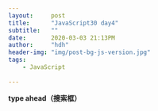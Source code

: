 ```yaml
---
layout:     post
title:      "JavaScript30 day4"
subtitle:   ""
date:       2020-03-03 21:13PM
author:     "hdh"
header-img: "img/post-bg-js-version.jpg"
tags:
    - JavaScript
  
---
```



**type ahead（搜索框）** 

